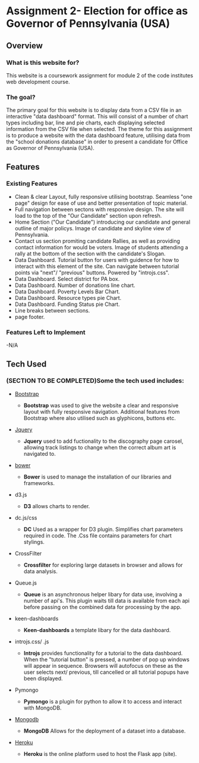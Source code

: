 # Assignment 2- Election for office as Governor of Pennsylvania (USA)

## Overview

### What is this website for?

This website is a coursework assignment for module 2 of the code institutes web development course.

### The goal?

The primary goal for this website is to display data from a CSV file in an interactive "data dashboard" format. This will consist of a number of chart types including bar, line and pie charts, each displaying selected information from the CSV file when selected. The theme for this assignment is to produce a website with the data dashboard feature, utilising data from the "school donations database" in order to present a candidate for Office as Governor of Pennsylvania (USA).

## Features 

### Existing Features
- Clean & clear Layout, fully responsive utilising bootstrap. Seamless "one page" design for ease of use and better presentation of topic material.
- Full navigation between sectons with responsive design. The site will load to the top of the "Our Candidate" section upon refresh.
- Home Section ("Our Candidate") introducing our candidate and general outline of major policys. Image of candidate and skyline view of Pennsylvania.
- Contact us section promiting candidate Rallies, as well as providing contact information for would be voters. Image of students attending a rally at the bottom of the section with the candidate's Slogan.
- Data Dashboard. Tutorial button for users with guidence for how to interact with this element of the site. Can navigate between tutorial points via "next"/ "previous" buttons. Powered by "introjs.css".
- Data Dashboard. Select district for PA box.
- Data Dashboard. Number of donations line chart.
- Data Dashboard. Poverty Levels Bar Chart.
- Data Dashboard. Resource types pie Chart.
- Data Dashboard. Funding Status pie Chart.
- Line breaks between sections.
- page footer.

### Features Left to Implement
-N/A

## Tech Used

### (SECTION TO BE COMPLETED)Some the tech used includes:

- [Bootstrap](http://getbootstrap.com/)
	- **Bootstrap** was used to give the website a clear and responsive layout with fully responsive navigation. Additional features from Bootstrap where also utilised such as glyphicons, buttons etc. 

- [Jquery](http://code.jquery.com)
  - **Jquery** used to add fuctionality to the discography page carosel, allowing track listings to change when the correct album art is navigated to.

- [bower](https://bower.io/)
	- **Bower** is used to manage the installation of our libraries and frameworks.

- d3.js
    - **D3** allows charts to render.

- dc.js/css
    - **DC** Used as a wrapper for D3 plugin. Simplifies chart parameters required in code. The .Css file contains parameters for chart stylings.

- CrossFilter
    - **Crossfilter** for exploring large datasets in browser and allows for data analysis.

- Queue.js
    - **Queue** is an asynchronous helper libary for data use, involving a number of api's. This plugin waits till data is available from each api before passing on the combined data for processing by the app.

- keen-dashboards
	- **Keen-dashboards** a template libary for the data dashboard.

- introjs.css/ .js
    - **Introjs** provides functionality for a tutorial to the data dashboard. When the "tutorial button" is pressed, a number of pop up windows will appear in sequence. Browsers will autofocus on these as the user selects next/ previous, till cancelled or all tutorial popups have been displayed.

- Pymongo
	- **Pymongo** is a plugin for python to allow it to access and interact with MongoDB.

- [Mongodb](https://www.mongodb.com/download-center)
	- **MongoDB** Allows for the deployment of a dataset into a database.

- [Heroku](https://signup.heroku.com/)
	- **Heroku** is the online platform used to host the Flask app (site).